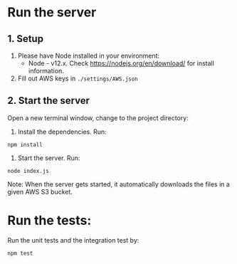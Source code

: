 # Run the server
## 1. Setup 
  1. Please have Node installed in your environment:
      * Node - v12.x. Check https://nodejs.org/en/download/ for install information.
  2. Fill out AWS keys in `./settings/AWS.json` 
## 2. Start the server
Open a new terminal window, change to the project directory:
  1. Install the dependencies. Run: 

    npm install
  1. Start the server. Run:

    node index.js
Note: When the server gets started, it automatically downloads the files in a given AWS S3 bucket.

# Run the tests:
Run the unit tests and the integration test by:

    npm test